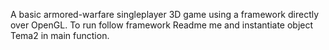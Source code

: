A basic armored-warfare singleplayer 3D game using a framework directly over OpenGL. To run follow framework Readme me and instantiate object Tema2 in main function.
